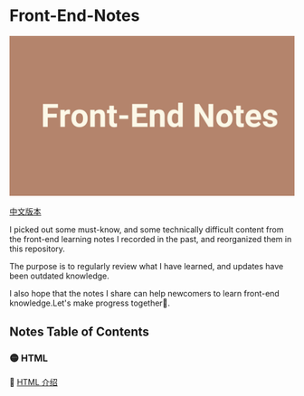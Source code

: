 # Front-End-Notes

<img src="frontend.png">

[中文版本](README.md)

I picked out some must-know, and some technically difficult content from the front-end learning notes I recorded in the past, and reorganized them in this repository.

The purpose is to regularly review what I have learned, and updates have been outdated knowledge.

I also hope that the notes I share can help newcomers to learn front-end knowledge.Let's make progress together💪.

## Notes Table of Contents

### 🟡 HTML

📝 [HTML 介绍](HTML/HTML-Intro.md)
